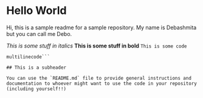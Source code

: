 # Hello World

Hi, this is a sample readme for a sample repository. My name is Debashmita but you can call me Debo.

*This is some stuff in italics*
**This is some stuff in bold**
`This is some code`
```This is some
multilinecode```

## This is a subheader

You can use the `README.md` file to provide general instructions and documentation to whoever might want to use the code in your repository (including yourself!!)
